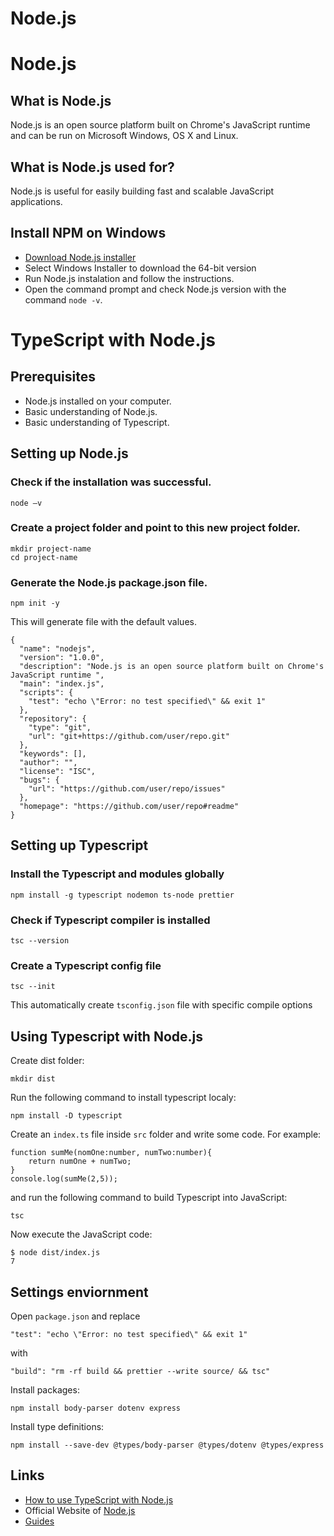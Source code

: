 # Node.js
Node.js
===
## What is Node.js
Node.js is an open source platform built on Chrome's JavaScript runtime and can be run on Microsoft Windows, OS X and Linux.

## What is Node.js used for?
Node.js is useful for easily building fast and scalable JavaScript applications.

## Install NPM on Windows
- [Download Node.js installer](https://nodejs.org/en/download/current/)
- Select Windows Installer to download the 64-bit version
- Run Node.js instalation and follow the instructions.
- Open the command prompt and check Node.js version with the command `node -v`.

TypeScript with Node.js
===
## Prerequisites
- Node.js installed on your computer.
- Basic understanding of Node.js.
- Basic understanding of Typescript.

## Setting up Node.js
### Check if the installation was successful.
```
node –v
```
### Create a project folder and point to this new project folder.
```
mkdir project-name
cd project-name
```
### Generate the Node.js package.json file.
```
npm init -y
```
This will generate file with the default values.
```
{
  "name": "nodejs",
  "version": "1.0.0",
  "description": "Node.js is an open source platform built on Chrome's JavaScript runtime ",
  "main": "index.js",
  "scripts": {
    "test": "echo \"Error: no test specified\" && exit 1"
  },
  "repository": {
    "type": "git",
    "url": "git+https://github.com/user/repo.git"
  },
  "keywords": [],
  "author": "",
  "license": "ISC",
  "bugs": {
    "url": "https://github.com/user/repo/issues"
  },
  "homepage": "https://github.com/user/repo#readme"
}
```
## Setting up Typescript
### Install the Typescript and modules globally
```
npm install -g typescript nodemon ts-node prettier
```
### Check if Typescript compiler is installed
```
tsc --version
```
### Create a Typescript config file
```
tsc --init
```
This automatically create `tsconfig.json` file with specific compile options

## Using Typescript with Node.js
Create dist folder:
```
mkdir dist
```
Run the following command to install typescript localy:
```
npm install -D typescript
```
Create an `index.ts` file inside `src` folder and write some code. For example:
```
function sumMe(nomOne:number, numTwo:number){
    return numOne + numTwo;
}
console.log(sumMe(2,5));
```
and run the following command to build Typescript into JavaScript:
```
tsc
```
Now execute the JavaScript code:
```
$ node dist/index.js
7
```

## Settings enviornment
Open `package.json` and replace
```
"test": "echo \"Error: no test specified\" && exit 1"
```
with
```
"build": "rm -rf build && prettier --write source/ && tsc"
```
Install packages:
```
npm install body-parser dotenv express
```
Install type definitions:
```
npm install --save-dev @types/body-parser @types/dotenv @types/express
```

## Links
- [How to use TypeScript with Node.js](https://www.section.io/engineering-education/how-to-use-typescript-with-nodejs/)
- Official Website of [Node.js](https://nodejs.org/)
- [Guides](https://nodejs.org/en/docs/guides/)